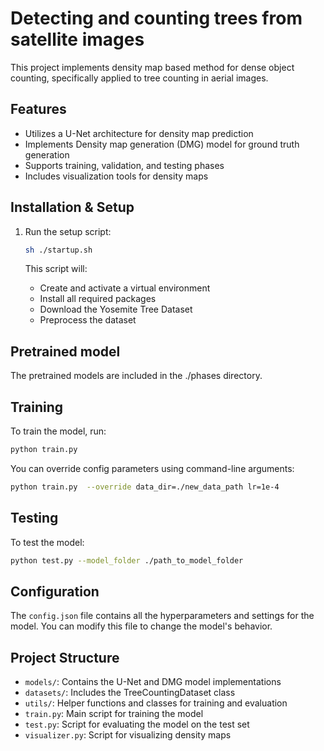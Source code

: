 # Detecting and counting trees from satellite images

This project implements density map based method for dense object counting, specifically applied to tree counting in aerial images.

## Features

- Utilizes a U-Net architecture for density map prediction
- Implements Density map generation (DMG) model for ground truth generation
- Supports training, validation, and testing phases
- Includes visualization tools for density maps

## Installation & Setup

1. Run the setup script:

   ```bash
   sh ./startup.sh
   ```

   This script will:

   - Create and activate a virtual environment
   - Install all required packages
   - Download the Yosemite Tree Dataset
   - Preprocess the dataset

## Pretrained model

The pretrained models are included in the ./phases directory.

## Training

To train the model, run:

```bash
python train.py
```

You can override config parameters using command-line arguments:

```bash
python train.py  --override data_dir=./new_data_path lr=1e-4
```

## Testing

To test the model:

```bash
python test.py --model_folder ./path_to_model_folder
```

## Configuration

The `config.json` file contains all the hyperparameters and settings for the model. You can modify this file to change the model's behavior.

## Project Structure

- `models/`: Contains the U-Net and DMG model implementations
- `datasets/`: Includes the TreeCountingDataset class
- `utils/`: Helper functions and classes for training and evaluation
- `train.py`: Main script for training the model
- `test.py`: Script for evaluating the model on the test set
- `visualizer.py`: Script for visualizing density maps
